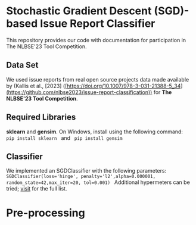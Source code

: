 # Stochastic Gradient Descent (SGD)-based Issue Report Classifier

This repository provides our code with documentation for participation in The NLBSE'23 Tool Competition. 

## Data Set
We used issue reports from real open source projects data made available by (Kallis et al., [2023] ([https://doi.org/10.1007/978-3-031-21388-5_34](https://github.com/nlbse2023/issue-report-classification)) for **The NLBSE'23 Tool Competition**.

## Required Libraries 
**sklearn** and **gensim**. On Windows, install using the following command: <code> pip install sklearn </code> and <code> pip install gensim </code> 

## Classifier 
We implemented an SGDClassifier with the following parameters:
<code> SGDClassifier(loss='hinge', penalty='l2',alpha=0.000001, random_state=42,max_iter=20, tol=0.001) </code>
Additional hypermeters can be tried; <a href="https://scikit-learn.org/stable/modules/generated/sklearn.linear_model.SGDClassifier.html#sklearn.linear_model.SGDClassifier" target="_blank">visit</a>
 for the full list.
# Pre-processing
